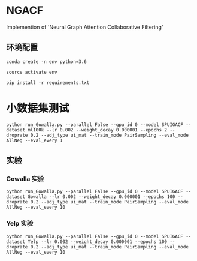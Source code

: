 # NGACF
Implemention of 'Neural Graph Attention Collaborative Filtering'

## 环境配置

```conda create -n env python=3.6```

```source activate env```

```pip install -r requirements.txt```

# 小数据集测试

```python run_Gowalla.py --parallel False --gpu_id 0 --model SPUIGACF --dataset ml100k --lr 0.002 --weight_decay 0.000001 --epochs 2 --droprate 0.2 --adj_type ui_mat --train_mode PairSampling --eval_mode AllNeg --eval_every 1```

## 实验

### Gowalla 实验

```python run_Gowalla.py --parallel False --gpu_id 0 --model SPUIGACF --dataset Gowalla --lr 0.002 --weight_decay 0.000001 --epochs 100 --droprate 0.2 --adj_type ui_mat --train_mode PairSampling --eval_mode AllNeg --eval_every 10```

### Yelp 实验

```python run_Gowalla.py --parallel False --gpu_id 0 --model SPUIGACF --dataset Yelp --lr 0.002 --weight_decay 0.000001 --epochs 100 --droprate 0.2 --adj_type ui_mat --train_mode PairSampling --eval_mode AllNeg --eval_every 10```